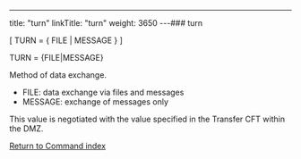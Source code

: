 ---
title: "turn"
linkTitle: "turn"
weight: 3650
---### turn

[ TURN = { FILE &#124; MESSAGE } ]

TURN = {FILE&#124;MESSAGE}

Method of data exchange.

- FILE: data exchange via files and messages
- MESSAGE: exchange of messages only

This value is negotiated with the value specified in the Transfer CFT within the DMZ.

[Return to Command index](../../)
